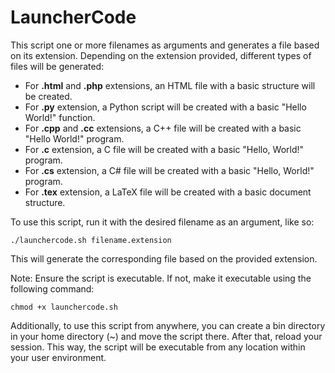 # LauncherCode

This script one or more filenames as arguments and generates a file based on its extension. Depending on the extension provided, different types of files will be generated:

- For **.html** and **.php** extensions, an HTML file with a basic structure will be created.
- For **.py** extension, a Python script will be created with a basic "Hello World!" function.
- For **.cpp** and **.cc** extensions, a C++ file will be created with a basic "Hello World!" program.
- For **.c** extension, a C file will be created with a basic "Hello, World!" program.
- For **.cs** extension, a C# file will be created with a basic "Hello, World!" program.
- For **.tex** extension, a LaTeX file will be created with a basic document structure.

To use this script, run it with the desired filename as an argument, like so:

```shell
./launchercode.sh filename.extension
```

This will generate the corresponding file based on the provided extension.

Note: Ensure the script is executable. If not, make it executable using the following command:

```shell
chmod +x launchercode.sh
```

Additionally, to use this script from anywhere, you can create a bin directory in your home directory (~) and move the script there. After that, reload your session. This way, the script will be executable from any location within your user environment.
